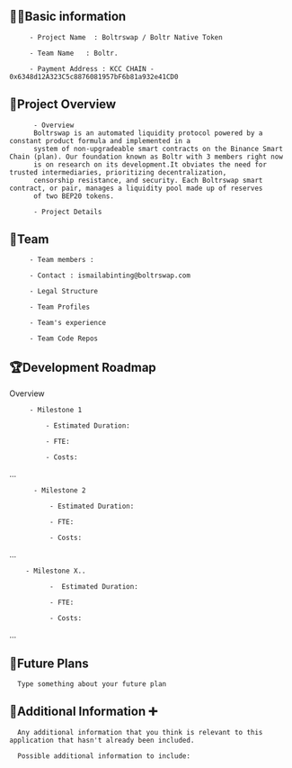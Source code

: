 ## 🧑‍💻Basic information

         - Project Name  : Boltrswap / Boltr Native Token

         - Team Name   : Boltr.  

         - Payment Address : KCC CHAIN - 0x6348d12A323C5c8876081957bF6b81a932e41CD0

## 🎯Project Overview

          - Overview
          Boltrswap is an automated liquidity protocol powered by a constant product formula and implemented in a 
          system of non-upgradeable smart contracts on the Binance Smart Chain (plan). Our foundation known as Boltr with 3 members right now
          is on research on its development.It obviates the need for trusted intermediaries, prioritizing decentralization,
          censorship resistance, and security. Each Boltrswap smart contract, or pair, manages a liquidity pool made up of reserves
          of two BEP20 tokens.

          - Project Details

## 👥Team 

         - Team members :

         - Contact : ismailabinting@boltrswap.com

         - Legal Structure

         - Team Profiles

         - Team's experience

         - Team Code Repos

## 🏆Development Roadmap

 Overview
 

         - Milestone 1

             - Estimated Duration:

             - FTE: 

             - Costs:

 ...
 
          - Milestone 2

              - Estimated Duration:

              - FTE: 

              - Costs:
...

        - Milestone X..

              -  Estimated Duration:

              - FTE: 

              - Costs:

...

## 📡Future Plans
      Type something about your future plan
      

## 🙋Additional Information ➕

      Any additional information that you think is relevant to this application that hasn't already been included.

      Possible additional information to include:

